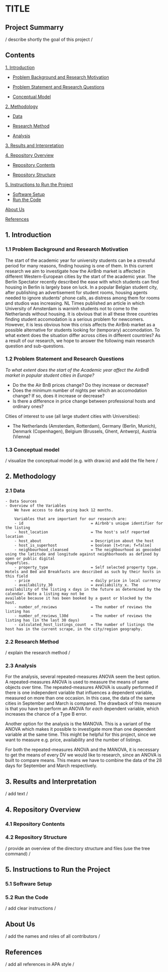 # TITLE

## Project Summarry
/ describe shortly the goal of this project /

## Contents
[1. Introduction](#1-introduction) 
      
   - [Problem Background and Research Motivation](#11-problem-background-and-research-motivation)
   
   - [Problem Statement and Research Questions](#12-problem-statement-and-research-questions)
   
   - [Conceptual Model](#13-conceptual-model)

[2. Methodology](#2-methodology)
 
   - [Data](#21-data)

   - [Research Method](#22-research-method)

   - [Analysis](#23-analysis)

[3. Results and Interpretation](#3-results-and-interpretation)

[4. Repository Overview](#4-repository-overview)
   
   - [Repository Contents](#41-repository-contents)
   
   - [Repository Structure](#42-repository-structure)

[5. Instructions to Run the Project](#5-instructions-to-run-the-project)
   - [Software Setup](#51-software-setup)
   - [Run the Code](#52-run-the-code)

[About Us](#about-us)

[References](#references)


## 1. Introduction
### 1.1 Problem Background and Research Motivation
The start of the academic year for university students can be a stressful period for many reasons, finding housing is one of them. In this current research we aim to investigate how the AirBnb market is affected in different Western-European cities by the start of the academic year. The Berlin Spectator recently described the ease with which students can find housing in Berlin is largely base on luck. In a popular Belgian student city, after publishing an advertisement for student rooms, housing agents needed to ignore students' phone calls, as distress among them for rooms and studios was increasing. NL Times published an article in which University of Amsterdam is warninh students not to come to the Netherlands without housing. It is obvious that in all these three countries finding student accomodation is a serious problem for newcomers. However, it is less obvious how this crisis affects the AirBnb market as a possible alternative for students looking for (temporary) accomodation. To what extent does the situation differ across cities in different countries? As a result of our research, we hope to answer the following main research question and sub-questions.

### 1.2 Problem Statement and Research Questions

*To what extent does the start of the Academic year affect the AirBnB market in popular student cities in Europe?*
- Do the the Air BnB prices change? Do they increase or decrease?
- Does the minimum number of nights per which an accomodation change? If so, does it increase or decrease?
- Is there a difference in price change between professional hosts and ordinary ones?

Cities of interest to use (all large student cities with Universities):
- The Netherlands (Amsterdam, Rotterdam), Germany (Berlin, Munich), Denmark (Copenhagen), Belgium (Brussels, Ghent, Antwerp), Austria (Vienna) 


### 1.3 Conceptual model
/ visualize the conceptual model (e.g. with draw.io) and add the file here /

## 2. Methodology
### 2.1 Data
    - Data Sources
    - Overview of the Variables
        We have access to data going back 12 months.

        Variables that are important for our research are:
        - id                              = Airbnb's unique identifier for the listing 
        - host_location                   = The host's self reported location
        - host_about                      = Description about the host
        - host_is_superhost               = boolean [t=true; f=false]
        - neighbourhood_cleansed          = The neighbourhood as geocoded using the latitude and longitude against neighborhoods as defined by open or public digital                                               shapefiles.
        - property_type                   = Self selected property type. Hotels and Bed and Breakfasts are described as such by their hosts in this field
        - price                           = daily price in local currency
        - availability_30                 = avaliability_x. The availability of the listing x days in the future as determined by the calendar. Note a listing may not be                                           available because it has been booked by a guest or blocked by the host.
        - number_of_reviews               = The number of reviews the listing has
        - number_of_reviews_l30d          = The number of reviews the listing has (in the last 30 days)
        - calculated_host_listings_count  = The number of listings the host has in the current scrape, in the city/region geography.

### 2.2 Research Method
/ explain the research method /

### 2.3 Analysis
For the analysis, several repeated-measures ANOVA seem the best option. A repeated-measures ANOVA is used to measure the means of same objects over time. The repeated-measures ANOVA is usually performed if there is one independent variable that influences a dependent variable, measured on more than one occasion. In this case, the data of the same cities in September and March is compared. The drawback of this measure is that you have to perform an ANOVA for *each* dependent variable, which increases the chance of a Type B error.

Another option for the analysis is the MANOVA. This is a variant of the ANOVA which makes it possible to investigate more than one dependent variable at the same time. This might be helpful for this project, since we want to measure e.g. price, availability and the number of listings. 

For both the repeated-measures ANOVA and the MANOVA, it is necessary to get the means of every DV we would like to research, since an ANOVA is built to compare means. This means we have to combine the data of the 28 days for September and March respectively. 

## 3. Results and Interpretation
/ add text /

## 4. Repository Overview
### 4.1 Repository Contents
### 4.2 Repository Structure
/ provide an overview of the directory structure and files (use the tree command) /

## 5. Instructions to Run the Project
### 5.1 Software Setup
### 5.2 Run the Code
/ add clear instructions /

## About Us
/ add the names and roles of all contributors /

## References
/ add all references in APA style /


